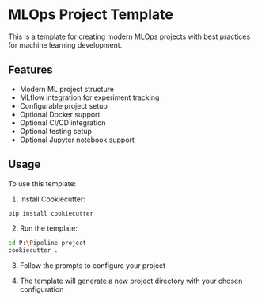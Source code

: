 # MLOps Project Template

This is a template for creating modern MLOps projects with best practices for machine learning development.

## Features

- Modern ML project structure
- MLflow integration for experiment tracking
- Configurable project setup
- Optional Docker support
- Optional CI/CD integration
- Optional testing setup
- Optional Jupyter notebook support

## Usage

To use this template:

1. Install Cookiecutter:
```bash
pip install cookiecutter
```

2. Run the template:
```bash
cd P:\Pipeline-project
cookiecutter .
```

3. Follow the prompts to configure your project

4. The template will generate a new project directory with your chosen configuration
